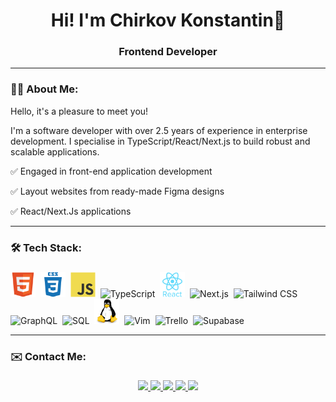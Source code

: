 <h1 align="center">Hi! I'm Chirkov Konstantin👋</h1>

<h3 align="center">Frontend Developer</h3>

---

<h3 align="left">👩‍💻  About Me:</h3>

<p align="left">
<p>Hello, it's a pleasure to meet you!</p>

I'm a software developer with over 2.5 years of experience in enterprise development. I specialise in TypeScript/React/Next.js to build robust and scalable applications. 

<p>
<p>✅ Engaged in front-end application development</p>
<p>✅ Layout websites from ready-made Figma designs</p>
<p>✅ React/Next.Js applications</p>
</p>
</p>


---

<h3 align="left">🛠  Tech Stack:</h3>

###

<div align="left">
  <img src="https://github.com/devicons/devicon/blob/master/icons/html5/html5-original.svg" title="HTML5" alt="HTML" width="40" height="40"/>&nbsp;
  <img src="https://github.com/devicons/devicon/blob/master/icons/css3/css3-plain-wordmark.svg"  title="CSS3" alt="CSS" width="40" height="40"/>&nbsp;
  <img src="https://github.com/devicons/devicon/blob/master/icons/javascript/javascript-original.svg" title="JavaScript" alt="JavaScript" width="40" height="40"/>&nbsp;
  <img src="https://static-00.iconduck.com/assets.00/typescript-plain-icon-256x256-ypojgpyj.png" title="TypeScript" alt="TypeScript" width="40" height="40"/>&nbsp;
  <img src="https://github.com/devicons/devicon/blob/master/icons/react/react-original-wordmark.svg" title="React" alt="React" width="40" height="40"/>&nbsp;
  <img src="https://www.svgrepo.com/show/354113/nextjs-icon.svg" title="Next.js" alt="Next.js" width="40" height="40"/>&nbsp;
  <img src="https://www.vectorlogo.zone/logos/tailwindcss/tailwindcss-icon.svg" title="Tailwind CSS" alt="Tailwind CSS" width="40" height="40"/>&nbsp;
  <img src="https://www.vectorlogo.zone/logos/graphql/graphql-icon.svg" title="GraphQL" alt="GraphQL" width="40" height="40"/>&nbsp;
  <img src="https://www.vectorlogo.zone/logos/sqlite/sqlite-icon.svg" title="SQL" alt="SQL" width="40" height="40"/>&nbsp;
  <img src="https://github.com/devicons/devicon/blob/master/icons/linux/linux-original.svg" title="Linux" alt="Linux" width="40" height="40"/>&nbsp;
  <img src="https://www.vectorlogo.zone/logos/vim/vim-icon.svg" title="Vim" alt="Vim" width="40" height="40"/>&nbsp;
  <img src="https://www.vectorlogo.zone/logos/trello/trello-icon.svg" title="Trello" alt="Trello" width="40" height="40"/>&nbsp;
  <img src="https://www.vectorlogo.zone/logos/supabase/supabase-icon.svg" title="Supabase" alt="Supabase" width="40" height="40"/>&nbsp;
</div>

</div>


---

<h3 align="left">✉️  Contact Me:</h3>

###

<div align="center">
  <a href="https://www.linkedin.com/in/konstantin-chirkov-7554432b3" target="_blank">
    <img src="https://img.shields.io/badge/LinkedIn-0A66C2?logo=linkedin&logoColor=white&style=for-the-badge" />
  </a>
  <a href="mailto:tchirkokwork@gmail.com" target="_blank">
    <img src="https://img.shields.io/badge/Gmail-D14836?logo=gmail&logoColor=white&style=for-the-badge" />
  </a>
  <a href="https://t.me/Sammu1L" target="_blank">
    <img src="https://img.shields.io/badge/Telegram-2CA5E0?logo=telegram&logoColor=white&style=for-the-badge" />
  </a>
  <a href="https://wa.me/+37258784686" target="_blank">
    <img src="https://img.shields.io/badge/WhatsApp-25D366?logo=whatsapp&logoColor=white&style=for-the-badge" />
  </a>
  <a href="https://hh.ru/resume/8d8781f1ff0d7a69c30039ed1f617651755a6a" target="_blank">
    <img src="https://img.shields.io/badge/HeadHunter-EA1C23?logo=headhunter&logoColor=white&style=for-the-badge" />
  </a>
</div>
